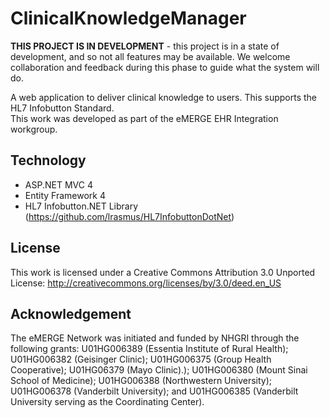 ClinicalKnowledgeManager
===================

**THIS PROJECT IS IN DEVELOPMENT** - this project is in a state of development, and so not all features may be available.  We welcome collaboration and feedback during this phase to guide what the system will do.

A web application to deliver clinical knowledge to users.  This supports the HL7 Infobutton Standard.  
This work was developed as part of the eMERGE EHR Integration workgroup.

Technology
-------------------------
- ASP.NET MVC 4
- Entity Framework 4
- HL7 Infobutton.NET Library (https://github.com/lrasmus/HL7InfobuttonDotNet)
  
  
License
-------------------------
This work is licensed under a Creative Commons Attribution 3.0 Unported License:
http://creativecommons.org/licenses/by/3.0/deed.en_US
  
  
Acknowledgement
-------------------------
The eMERGE Network was initiated and funded by NHGRI through the following grants: U01HG006389 (Essentia Institute of Rural Health); U01HG006382 (Geisinger Clinic); U01HG006375 (Group Health Cooperative); U01HG06379 (Mayo Clinic).); U01HG006380 (Mount Sinai School of Medicine); U01HG006388 (Northwestern University); U01HG006378 (Vanderbilt University); and U01HG006385 (Vanderbilt University serving as the Coordinating Center).
